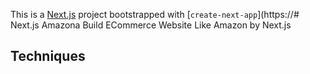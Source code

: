 This is a [Next.js](https://nextjs.org/) project bootstrapped with [`create-next-app`](https://# Next.js Amazona
Build ECommerce Website Like Amazon by Next.js

## Techniques


